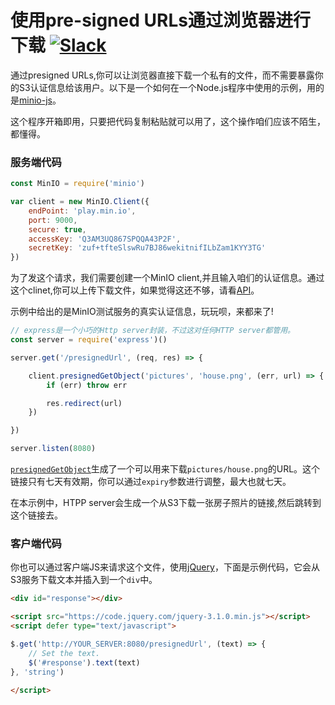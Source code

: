 # 使用pre-signed URLs通过浏览器进行下载 [![Slack](https://slack.min.io/slack?type=svg)](https://slack.min.io)

通过presigned URLs,你可以让浏览器直接下载一个私有的文件，而不需要暴露你的S3认证信息给该用户。以下是一个如何在一个Node.js程序中使用的示例，用的是[minio-js](https://github.com/minio/minio-js)。

这个程序开箱即用，只要把代码复制粘贴就可以用了，这个操作咱们应该不陌生，都懂得。

### 服务端代码

```js
const MinIO = require('minio')

var client = new MinIO.Client({
    endPoint: 'play.min.io',
    port: 9000,
    secure: true,
    accessKey: 'Q3AM3UQ867SPQQA43P2F',
    secretKey: 'zuf+tfteSlswRu7BJ86wekitnifILbZam1KYY3TG'
})
```

为了发这个请求，我们需要创建一个MinIO client,并且输入咱们的认证信息。通过这个clinet,你可以上传下载文件，如果觉得这还不够，请看[API](https://github.com/minio/minio-js/blob/master/docs/API.md)。

示例中给出的是MinIO测试服务的真实认证信息，玩玩呗，来都来了!

```js
// express是一个小巧的Http server封装，不过这对任何HTTP server都管用。
const server = require('express')()

server.get('/presignedUrl', (req, res) => {

    client.presignedGetObject('pictures', 'house.png', (err, url) => {
        if (err) throw err

        res.redirect(url)
    })

})

server.listen(8080)
```

[`presignedGetObject`](https://docs.min.io/docs/javascript-client-api-reference#presignedGetObject)生成了一个可以用来下载`pictures/house.png`的URL。这个链接只有七天有效期，你可以通过`expiry`参数进行调整，最大也就七天。

在本示例中，HTPP server会生成一个从S3下载一张房子照片的链接,然后跳转到这个链接去。

### 客户端代码
你也可以通过客户端JS来请求这个文件，使用[jQuery](http://jquery.com/)，下面是示例代码，它会从S3服务下载文本并插入到一个`div`中。

```html
<div id="response"></div>

<script src="https://code.jquery.com/jquery-3.1.0.min.js"></script>
<script defer type="text/javascript">

$.get('http://YOUR_SERVER:8080/presignedUrl', (text) => {
	// Set the text.
	$('#response').text(text)
}, 'string')

</script>
```
